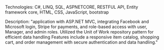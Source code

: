 Technologies: C#, LINQ, SQL, ASPNETCORE, RESTFUL API, Entity framework core, HTML, CSS, JavaScript, bootstrap

Description: "application with ASP.NET MVC, integrating Facebook and Microsoft login, Stripe for payments, and role-based access with user, Manager, and admin roles.
              Utilized the Unit of Work repository pattern for efficient data handling Features include a responsive item catalog,
              shopping cart, and order management with secure authentication and data handling."
